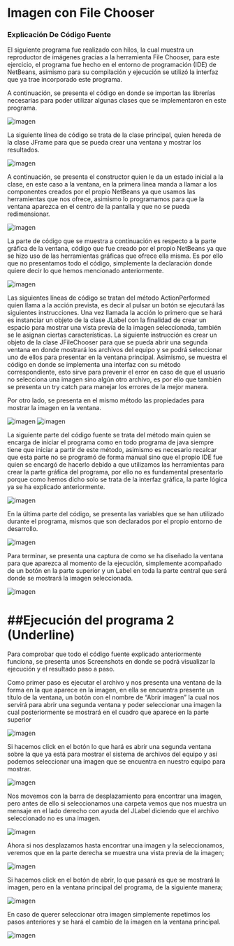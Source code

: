 # Imagen con File Chooser

### Explicación De Código Fuente

El siguiente programa fue realizado con hilos, la cual muestra un reproductor de imágenes gracias a la herramienta File Chooser, para este ejercicio, el programa fue hecho en el entorno de programación (IDE) de NetBeans, asimismo para su compilación y ejecución se utilizó la interfaz que ya trae incorporado este programa.

A continuación, se presenta el código en donde se importan las librerías necesarias para poder utilizar algunas clases que se implementaron en este programa.

![imagen](https://user-images.githubusercontent.com/71055467/111059605-89483300-845c-11eb-8d12-d72371f9b629.png)

La siguiente línea de código se trata de la clase principal, quien hereda de la clase JFrame para que se pueda crear una ventana y mostrar los resultados.

![imagen](https://user-images.githubusercontent.com/71055467/111059609-9107d780-845c-11eb-843a-6c94db170b48.png)

A continuación, se presenta el constructor quien le da un estado inicial a la clase, en este caso a la ventana, en la primera línea manda a llamar a los componentes creados por el propio NetBeans ya que usamos las herramientas que nos ofrece, asimismo lo programamos para que la ventana aparezca en el centro de la pantalla y que no se pueda redimensionar.

![imagen](https://user-images.githubusercontent.com/71055467/111059612-99f8a900-845c-11eb-8c6d-b1c197bad685.png)

La parte de código que se muestra a continuación es respecto a la parte gráfica de la ventana, código que fue creado por el propio NetBeans ya que se hizo uso de las herramientas gráficas que ofrece ella misma. Es por ello que no presentamos todo el código, simplemente la declaración donde quiere decir lo que hemos mencionado anteriormente.

![imagen](https://user-images.githubusercontent.com/71055467/111059617-a1b84d80-845c-11eb-99b0-78eca86e1a9a.png)

Las siguientes líneas de código se tratan del método ActionPerformed quien llama a la acción prevista, es decir al pulsar un botón se ejecutará las siguientes instrucciones. Una vez llamada la acción lo primero que se hará es instanciar un objeto de la clase JLabel con la finalidad de crear un espacio para mostrar una vista previa de la imagen seleccionada, también se le asignan ciertas características. La siguiente instrucción es crear un objeto de la clase JFileChooser para que se pueda abrir una segunda ventana en donde mostrará los archivos del equipo y se podrá seleccionar uno de ellos para presentar en la ventana principal. Asimismo, se muestra el código en donde se implementa una interfaz con su método correspondiente, esto sirve para prevenir el error en caso de que el usuario no selecciona una imagen sino algún otro archivo, es por ello que también se presenta un try catch para manejar los errores de la mejor manera.

Por otro lado, se presenta en el mismo método las propiedades para mostrar la imagen en la ventana.

![imagen](https://user-images.githubusercontent.com/71055467/111059625-b0066980-845c-11eb-8862-7a755abf1f75.png)
![imagen](https://user-images.githubusercontent.com/71055467/111059626-b4cb1d80-845c-11eb-83fd-6e59fa5b55cb.png)

La siguiente parte del código fuente se trata del método main quien se encarga de iniciar el programa como en todo programa de java siempre tiene que iniciar a partir de este método, asimismo es necesario recalcar que esta parte no se programó de forma manual sino que el propio IDE fue quien se encargó de hacerlo debido a que utilizamos las herramientas para crear la parte gráfica del programa, por ello no es fundamental presentarlo porque como hemos dicho solo  se trata de la interfaz gráfica, la parte lógica ya se ha explicado anteriormente.

![imagen](https://user-images.githubusercontent.com/71055467/111059636-beed1c00-845c-11eb-8d36-b33a7c9481c2.png)

En la última parte del código, se presenta las variables que se han utilizado durante el programa, mismos que son declarados por el propio entorno de desarrollo.

![imagen](https://user-images.githubusercontent.com/71055467/111059640-c6acc080-845c-11eb-83d2-6ecd8d26aa33.png)

Para terminar, se presenta una captura de como se ha diseñado la ventana para que aparezca al momento de la ejecución, simplemente acompañado de un botón en la parte superior y un Label en toda la parte central que será donde se mostrará la imagen seleccionada. 

![imagen](https://user-images.githubusercontent.com/71055467/111059644-cdd3ce80-845c-11eb-8c2d-3fbc00b2520b.png)



##Ejecución del programa 2 (Underline)
=============

Para comprobar que todo el código fuente explicado anteriormente funciona, se presenta unos Screenshots en donde se podrá visualizar la ejecución y el resultado paso a paso.

Como primer paso es ejecutar el archivo y nos presenta una ventana de la forma en la que aparece en la imagen, en ella se encuentra presente un título de la ventana, un botón con el nombre de “Abrir imagen” la cual nos servirá para abrir una segunda ventana y poder seleccionar una imagen la cual posteriormente se mostrará en el cuadro que aparece en la parte superior

![imagen](https://user-images.githubusercontent.com/71055467/111059652-dd531780-845c-11eb-8f39-9de1e64dbe24.png)

Si hacemos click en el botón lo que hará es abrir una segunda ventana sobre la que ya está para mostrar el sistema de archivos del equipo y así podemos seleccionar una imagen que se encuentra en nuestro equipo para mostrar.

![imagen](https://user-images.githubusercontent.com/71055467/111059655-e512bc00-845c-11eb-89d8-6dd6702d7018.png)

Nos movemos con la barra de desplazamiento para encontrar una imagen, pero antes de ello si seleccionamos una carpeta vemos que nos muestra un mensaje en el lado derecho con ayuda del JLabel diciendo que el archivo seleccionado no es una imagen.

![imagen](https://user-images.githubusercontent.com/71055467/111059660-ee038d80-845c-11eb-9003-97304c85fcd4.png)

Ahora si nos desplazamos hasta encontrar una imagen y la seleccionamos, veremos que en la parte derecha se muestra una vista previa de la imagen;

![imagen](https://user-images.githubusercontent.com/71055467/111059665-f6f45f00-845c-11eb-9f7f-e9acb26e7b67.png)

Si hacemos click en el botón de abrir, lo que pasará es que se mostrará la imagen, pero en la ventana principal del programa, de la siguiente manera;

![imagen](https://user-images.githubusercontent.com/71055467/111059671-02e02100-845d-11eb-8111-9f7263755333.png)

En caso de querer seleccionar otra imagen simplemente repetimos los pasos anteriores y se hará el cambio de la imagen en la ventana principal.

![imagen](https://user-images.githubusercontent.com/71055467/111059677-0a072f00-845d-11eb-8d66-33b00772cea3.png)

